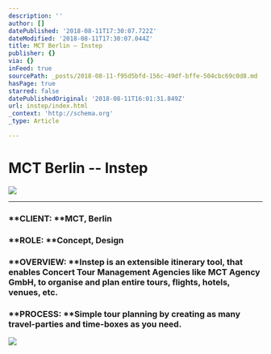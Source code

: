 ```yaml
---
description: ''
author: []
datePublished: '2018-08-11T17:30:07.722Z'
dateModified: '2018-08-11T17:30:07.044Z'
title: MCT Berlin – Instep
publisher: {}
via: {}
inFeed: true
sourcePath: _posts/2018-08-11-f95d5bfd-156c-49df-bffe-504cbc69c0d8.md
hasPage: true
starred: false
datePublishedOriginal: '2018-08-11T16:01:31.849Z'
url: instep/index.html
_context: 'http://schema.org'
_type: Article

---
```

# MCT Berlin -- Instep
![](https://the-grid-user-content.s3-us-west-2.amazonaws.com/31a77946-f63d-4c01-867c-f9f024637095.png)

---

### **CLIENT: **MCT, Berlin

### **ROLE: **Concept, Design

### **OVERVIEW: **Instep is an extensible itinerary tool, that enables Concert Tour Management Agencies like MCT Agency GmbH, to organise and plan entire tours, flights, hotels, venues, etc.

### **PROCESS: **Simple tour planning by creating as many travel-parties and time-boxes as you need.
![](https://imgflo.herokuapp.com/graph/2b2431f8e7ba7b0/579f484104ff0fee7ec7b851ea1aa139/croprotate.png?cropheight=13026&cropwidth=1018&degrees=0&input=https%3A%2F%2Fthe-grid-user-content.s3-us-west-2.amazonaws.com%2F9655f758-35f0-4a5c-83c1-7caf562c84f0.png&x=0&y=0)